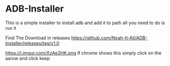 # ADB-Installer

This is a simple installer to install adb and add it to path all you need to do is run it

Find The Download in releases https://github.com/Noah-It-All/ADB-Installer/releases/tag/v1.0


https://i.imgur.com/XzAe2HK.png If chrome shows this simply click on the aarow and click keep
